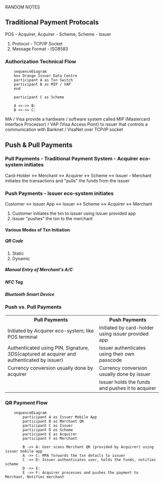 RANDOM NOTES

## Traditional Payment Protocals
POS - Acquirer, Acquirer - Scheme, Scheme - Issuer
1. Protocol - TCP/IP Socket
2. Message Format - ISO8583

### Authorization Technical Flow 
```mermaid
    sequenceDiagram
    box Orange Issuer Data Centre
    participant A as Txn Switch
    participant B as MIP / VAP
    end
    
    participant C as Scheme

    A <<->> B: 
    B <<->> C: 
```
MA / Visa provide a hardware / software system called MIP (Mastercard Interface Processor) / VAP (Visa Access Point) to issuer that controls a communication with Banknet / VisaNet over TCP/IP socket

## Push & Pull Payments
### Pull Payments - Traditional Payment System - Acquirer eco-system initiates
Card-Holder <-> Merchant <-> Acquirer <-> Scheme <-> Issuer - Merchant initiates the transactions and "pulls" the funds from the issuer

### Push Payments - Issuer eco-system initiates
Customer <-> Issuer App <-> Issuer <-> Scheme <-> Acquirer <-> Merchant <br/>
1. Customer initiates the txn to issuer using issuer provided app
2. Issuer "pushes" the txn to the merchant

#### Various Modes of Txn Initiation
##### QR Code
1. Static
2. Dynamic

##### Manual Entry of Merchant's A/C
##### NFC Tag
##### Bluetooth Smart Device

### Push vs. Pull Payments
<table>
    <tr><th>Pull Payments</th><th>Push Payments</th></tr>
    <tr><td>Initiated by Acquirer eco-system; like POS terminal</td><td>Initiated by card-holder using issuer provided app</td></tr>
    <tr><td>Authenticated using PIN, Signature, 3DS(captured at acquirer and authenticated by issuer)</td><td>Issuer authenticates using their own passcode</td></tr>
    <tr><td>Currency conversion usually done by acquirer</td><td>Currency conversion usually done by issuer</td></tr>
    <tr><td></td><td>Issuer holds the funds and pushes it to acquirer</td></tr>
</table>

### QR Payment Flow
```mermaid
    sequenceDiagram
        participant A as Issuer Mobile App
        participant B as Merchant QR
        participant C as Issuer
        participant D as Scheme
        participant E as Acquirer
        participant F as Merchant

        B ->> A: User scans Merchant QR (provided by Acquirer) using issuer mobile app
        A ->> C: MPA forwards the txn details to issuer
        C ->> D: Issuer authenticates user, holds the funds, notifies scheme
        D ->> E:  
        E ->> F: Acquirer processes and pushes the payment to Merchant, Notifies merchant    

        
```



